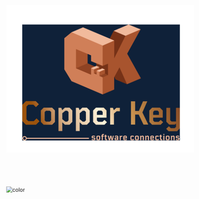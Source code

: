 # 
<img src="images/logo_with-name_navy-background.png" width="500" alt="Logo for Copper Key Software Connections: 3-dimensional blocky versions of the letters C and K joined at the middle with the missing part of the C forming a key shape using the negative space. The letters have a copper color and the background is navy." title="Copper Key Software Connections Logo">

</br>

<style type="text/css" rel="stylesheet">
.down-arrow { 
    animation-name: fadeInOpacity;
    animation-duration: 6s; 
	opacity: 1;
    filter: invert(84%) sepia(51%) saturate(4251%) hue-rotate(321deg) brightness(89%) contrast(79%);
}
    
@keyframes fadeInOpacity {
	0% {opacity: 0;}
	67% {opacity: 0;}
	100% {opacity: 1;}
}

</style>

<div class="down-arrow">
<img src="images/down-arrow-svgrepo-com.svg" width=70 class="filter-white">
</div>


<!-- ![color](#f0f0f0) -->

![color](#0f2139)